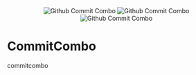 <p align = "center">
  <img src = "http://commitcombo.com/combo-mini?user=Devxb&theme=BasicWhite-mini" align="center" alt="Github Commit Combo"/>
  <img src = "http://commitcombo.com/combo-mini?user=Devxb&theme=BasicGray-mini" align="center" alt="Github Commit Combo"/>
  <img src = "http://commitcombo.com/combo-mini?user=Devxb&theme=MintChocolate-mini" align="center" alt="Github Commit Combo"/>
</p>

# CommitCombo
commitcombo
